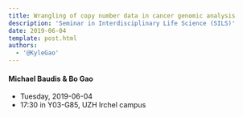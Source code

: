 ```yaml
---
title: Wrangling of copy number data in cancer genomic analysis
description: 'Seminar in Interdisciplinary Life Science (SILS)'
date: 2019-06-04
template: post.html
authors: 
  - '@KyleGao'
---
```


#### Michael Baudis & Bo Gao

* Tuesday, 2019-06-04
* 17:30 in Y03-G85, UZH Irchel campus

<!--more-->

